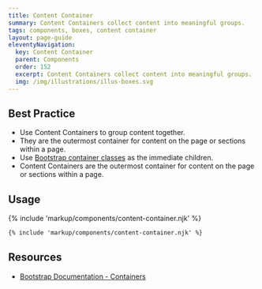 ```yaml
---
title: Content Container
summary: Content Containers collect content into meaningful groups.
tags: components, boxes, content container
layout: page-guide
eleventyNavigation:
  key: Content Container
  parent: Components
  order: 152
  excerpt: Content Containers collect content into meaningful groups.
  img: /img/illustrations/illus-boxes.svg
---
```

    
## Best Practice

- Use Content Containers to group content together.
- They are the outermost container for content on the page or sections within a page.
- Use [Bootstrap container classes](/foundation/layout-grid/) as the immediate children.
- Content Containers are the outermost container for content on the page or sections within a page.

## Usage

{% include 'markup/components/content-container.njk' %}

``` html
{% include 'markup/components/content-container.njk' %}
```

## Resources
* <a href="https://getbootstrap.com/docs/5.1/layout/containers/" target="_blank">Bootstrap Documentation - Containers</a>
